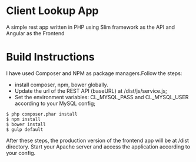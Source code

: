 # Client Lookup App
A simple rest app written in PHP using Slim framework as the API and Angular as the Frontend

# Build Instructions
I have used Composer and NPM as package managers.Follow the steps:
- install composer, npm, bower globally.
- Update the url of the REST API (baseURL) at /dist/js/service.js;
- Set the environment variables: CL_MYSQL_PASS and CL_MYSQL_USER according to your MySQL config;
```
$ php composer.phar install
$ npm install
$ bower install
$ gulp default
```
After these steps, the production version of the frontend app will be at /dist directory.
Start your Apache server and access the application according to your config.
